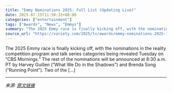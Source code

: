 ```yaml
---
title: "Emmy Nominations 2025: Full List (Updating Live)"
date: 2025-07-15T11:50:33+08:00
categories: ["entertainment"]
tags: ["Awards", "News", "Emmys"]
summary: "The 2025 Emmy race is finally kicking off, with the nominations in the reality competition program and talk series categories being revealed Tuesday on &#8220;CBS Mornings.&#8221; The rest of the nomi"
source_url: "https://variety.com/2025/tv/awards/emmy-nominations-2025-1236449655/"
---
```


The 2025 Emmy race is finally kicking off, with the nominations in the reality competition program and talk series categories being revealed Tuesday on &#8220;CBS Mornings.&#8221; The rest of the nominations will be announced at 8:30 a.m. PT by Harvey Guillen (&#8220;What We Do in the Shadows&#8221;) and Brenda Song (&#8220;Running Point&#8221;). Two of the [&#8230;]

---

*来源: [原文链接](https://variety.com/2025/tv/awards/emmy-nominations-2025-1236449655/)*
